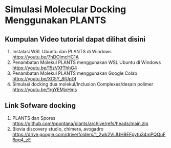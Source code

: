 # Simulasi Molecular Docking Menggunakan PLANTS
## Kumpulan Video tutorial dapat dilihat disini
1. Instalasi WSL Ubuntu dan PLANTS di Windows https://youtu.be/7hDOlmcHC1A
2. Penambatan Molekul PLANTS menggunakan WSL Ubuntu di Windows https://youtu.be/15zVXfThhG4
3. Penambatan Molekul PLANTS menggunakan Google Colab https://youtu.be/XC5Y_8IUpDI
4. Simulasi docking dua molekul/Inclusion Complexes/desain polimer https://youtu.be/1rgYEMjxHms 

## Link Sofware docking
1. PLANTS dan Spores https://github.com/ppontana/plants/archive/refs/heads/main.zip
2. Biovia discovery studio, chimera, avogadro https://drive.google.com/drive/folders/1_2wk2VlJUH8EFpytu34mPQQuF6pq4_zE
